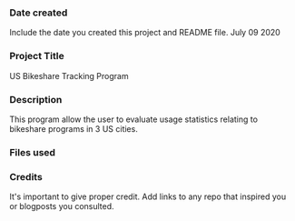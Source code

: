 ### Date created
Include the date you created this project and README file.
July 09 2020
### Project Title
US Bikeshare Tracking Program

### Description
This program allow the user to evaluate usage statistics relating to bikeshare programs in 3 US cities.

### Files used


### Credits
It's important to give proper credit. Add links to any repo that inspired you or blogposts you consulted.
